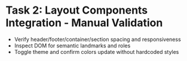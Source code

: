 # Task 2: Layout Components Integration - Manual Validation

- Verify header/footer/container/section spacing and responsiveness
- Inspect DOM for semantic landmarks and roles
- Toggle theme and confirm colors update without hardcoded styles
